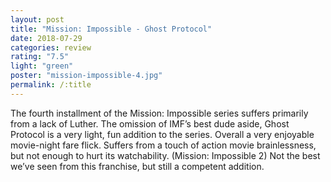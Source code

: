 ```yaml
---
layout: post
title: "Mission: Impossible - Ghost Protocol"
date: 2018-07-29
categories: review
rating: "7.5"
light: "green"
poster: "mission-impossible-4.jpg"
permalink: /:title
---
```



The fourth installment of the Mission: Impossible series suffers primarily from a lack of Luther. The omission of IMF’s best dude aside, Ghost Protocol is a very light, fun addition to the series. Overall a very enjoyable movie-night fare flick. Suffers from a touch of action movie brainlessness, but not enough to hurt its watchability. (Mission: Impossible 2) Not the best we’ve seen from this franchise, but still a competent addition.

